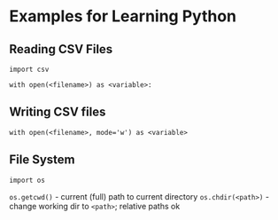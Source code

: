 # Examples for Learning Python

## Reading CSV Files

`import csv`

`with open(<filename>) as <variable>:`

## Writing CSV files

`with open(<filename>, mode='w') as <variable>`

## File System

`import os`

`os.getcwd()` - current (full) path to current directory
`os.chdir(<path>)` - change working dir to `<path>`; relative paths ok